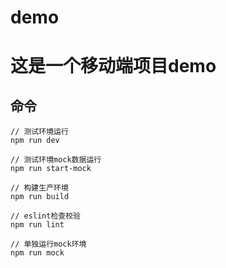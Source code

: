 # demo
# 这是一个移动端项目demo

## 命令

```
// 测试环境运行
npm run dev
```

```
// 测试环境mock数据运行
npm run start-mock
```

```
// 构建生产环境
npm run build
```

```
// eslint检查校验
npm run lint
```

```
// 单独运行mock环境
npm run mock
```
